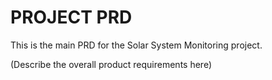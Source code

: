 # PROJECT PRD

This is the main PRD for the Solar System Monitoring project.

(Describe the overall product requirements here) 